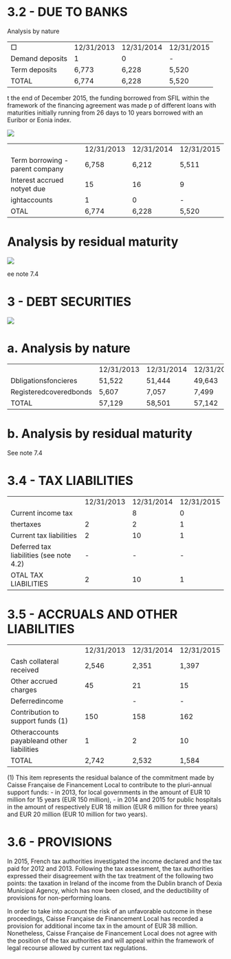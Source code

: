 # 3.2 - DUE TO BANKS  

Analysis by nature  

<html><body><table><tr><td>□</td><td>12/31/2013</td><td>12/31/2014</td><td>12/31/2015</td></tr><tr><td>Demand deposits</td><td>1</td><td>0</td><td>-</td></tr><tr><td>Term deposits</td><td>6,773</td><td>6,228</td><td>5,520</td></tr><tr><td>TOTAL</td><td>6,774</td><td>6,228</td><td>5,520</td></tr></table></body></html>  

t the end of December 2015, the funding borrowed from SFIL within the framework of the financing agreement was made p of different loans with maturities initially running from 26 days to 10 years borrowed with an Euribor or Eonia index.  

![](tmpowv7bn7u/0cc17f8c4ce569245ca3084808e955387cd26aa9f9682f08b56d64b70a71c294.jpg)  

<html><body><table><tr><td></td><td>12/31/2013</td><td>12/31/2014</td><td>12/31/2015</td></tr><tr><td>Term borrowing - parent company</td><td>6,758</td><td>6,212</td><td>5,511</td></tr><tr><td>Interest accrued notyet due</td><td>15</td><td>16</td><td>9</td></tr><tr><td>ightaccounts</td><td>1</td><td>0</td><td>-</td></tr><tr><td>OTAL</td><td>6,774</td><td>6,228</td><td>5,520</td></tr></table></body></html>  

# Analysis by residual maturity  

![](tmpowv7bn7u/d18825edced19e54dee7f9e623a1fddd7c5b57aa0c54dafd575fe3920719756c.jpg)  

ee note 7.4  

# 3 - DEBT SECURITIES  

![](tmpowv7bn7u/637d4ee2a65c454fd8630c33289db3668ee0be08fa63f04486ed6ddf68190165.jpg)  

# a. Analysis by nature  

<html><body><table><tr><td></td><td>12/31/2013</td><td>12/31/2014</td><td>12/31/2015</td></tr><tr><td>Dbligationsfoncieres</td><td>51,522</td><td>51,444</td><td>49,643</td></tr><tr><td>Registeredcoveredbonds</td><td>5,607</td><td>7,057</td><td>7,499</td></tr><tr><td>TOTAL</td><td>57,129</td><td>58,501</td><td>57,142</td></tr></table></body></html>  

# b. Analysis by residual maturity  

See note 7.4  

# 3.4 - TAX LIABILITIES  

<html><body><table><tr><td></td><td>12/31/2013</td><td>12/31/2014</td><td>12/31/2015</td></tr><tr><td>Current income tax</td><td></td><td>8</td><td>0</td></tr><tr><td>thertaxes</td><td>2</td><td>2</td><td>1</td></tr><tr><td>Current tax liabilities</td><td>2</td><td>10</td><td>1</td></tr><tr><td>Deferred tax liabilities (see note 4.2)</td><td>-</td><td>-</td><td>-</td></tr><tr><td>OTAL TAX LIABILITIES</td><td>2</td><td>10</td><td>1</td></tr></table></body></html>  

# 3.5 - ACCRUALS AND OTHER LIABILITIES  

<html><body><table><tr><td></td><td>12/31/2013</td><td>12/31/2014</td><td>12/31/2015</td></tr><tr><td>Cash collateral received</td><td>2,546</td><td>2,351</td><td>1,397</td></tr><tr><td>Other accrued charges</td><td>45</td><td>21</td><td>15</td></tr><tr><td>Deferredincome</td><td></td><td>-</td><td>-</td></tr><tr><td>Contribution to support funds (1)</td><td>150</td><td>158</td><td>162</td></tr><tr><td>Otheraccounts payableand other liabilities</td><td>1</td><td>2</td><td>10</td></tr><tr><td>TOTAL</td><td>2,742</td><td>2,532</td><td>1,584</td></tr></table></body></html>  

(1) This item represents the residual balance of the commitment made by Caisse Française de Financement Local to contribute to the pluri-annual support funds: - in 2013, for local governments in the amount of EUR 10 million for 15 years (EUR 150 million), - in 2014 and 2015 for public hospitals in the amount of respectively EUR 18 million (EUR 6 million for three years) and EUR 20 million (EUR 10 million for two years).  

# 3.6 - PROVISIONS  

In 2015, French tax authorities investigated the income declared and the tax paid for 2012 and 2013. Following the tax assessment, the tax authorities expressed their disagreement with the tax treatment of the following two points: the taxation in Ireland of the income from the Dublin branch of Dexia Municipal Agency, which has now been closed, and the deductibility of provisions for non-performing loans.  

In order to take into account the risk of an unfavorable outcome in these proceedings, Caisse Française de Financement Local has recorded a provision for additional income tax in the amount of EUR 38 million. Nonetheless, Caisse Française de Financement Local does not agree with the position of the tax authorities and will appeal within the framework of legal recourse allowed by current tax regulations.  